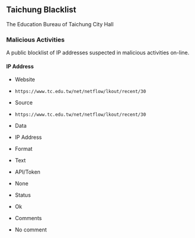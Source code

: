 ## Taichung Blacklist

The Education Bureau of Taichung City Hall

### Malicious Activities

A public blocklist of IP addresses suspected in malicious activities on-line.

#### IP Address
>
* Website
 - `https://www.tc.edu.tw/net/netflow/lkout/recent/30`
* Source
 - `https://www.tc.edu.tw/net/netflow/lkout/recent/30`
* Data
 - IP Address
* Format
 - Text
* API/Token
 - None
* Status
 - Ok
* Comments
 - No comment
